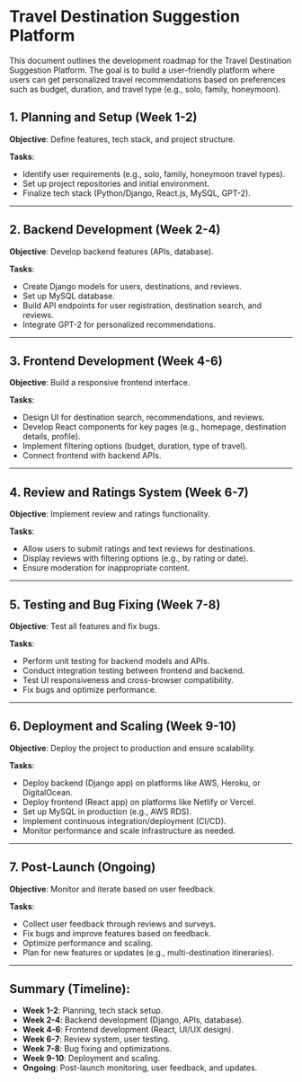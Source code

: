 # Travel Destination Suggestion Platform

This document outlines the development roadmap for the Travel Destination Suggestion Platform. The goal is to build a user-friendly platform where users can get personalized travel recommendations based on preferences such as budget, duration, and travel type (e.g., solo, family, honeymoon).

## 1. Planning and Setup (Week 1-2)

**Objective**: Define features, tech stack, and project structure.

**Tasks**:
- Identify user requirements (e.g., solo, family, honeymoon travel types).
- Set up project repositories and initial environment.
- Finalize tech stack (Python/Django, React.js, MySQL, GPT-2).

---

## 2. Backend Development (Week 2-4)

**Objective**: Develop backend features (APIs, database).

**Tasks**:
- Create Django models for users, destinations, and reviews.
- Set up MySQL database.
- Build API endpoints for user registration, destination search, and reviews.
- Integrate GPT-2 for personalized recommendations.

---

## 3. Frontend Development (Week 4-6)

**Objective**: Build a responsive frontend interface.

**Tasks**:
- Design UI for destination search, recommendations, and reviews.
- Develop React components for key pages (e.g., homepage, destination details, profile).
- Implement filtering options (budget, duration, type of travel).
- Connect frontend with backend APIs.

---

## 4. Review and Ratings System (Week 6-7)

**Objective**: Implement review and ratings functionality.

**Tasks**:
- Allow users to submit ratings and text reviews for destinations.
- Display reviews with filtering options (e.g., by rating or date).
- Ensure moderation for inappropriate content.

---

## 5. Testing and Bug Fixing (Week 7-8)

**Objective**: Test all features and fix bugs.

**Tasks**:
- Perform unit testing for backend models and APIs.
- Conduct integration testing between frontend and backend.
- Test UI responsiveness and cross-browser compatibility.
- Fix bugs and optimize performance.

---

## 6. Deployment and Scaling (Week 9-10)

**Objective**: Deploy the project to production and ensure scalability.

**Tasks**:
- Deploy backend (Django app) on platforms like AWS, Heroku, or DigitalOcean.
- Deploy frontend (React app) on platforms like Netlify or Vercel.
- Set up MySQL in production (e.g., AWS RDS).
- Implement continuous integration/deployment (CI/CD).
- Monitor performance and scale infrastructure as needed.

---

## 7. Post-Launch (Ongoing)

**Objective**: Monitor and iterate based on user feedback.

**Tasks**:
- Collect user feedback through reviews and surveys.
- Fix bugs and improve features based on feedback.
- Optimize performance and scaling.
- Plan for new features or updates (e.g., multi-destination itineraries).

---

## Summary (Timeline):

- **Week 1-2**: Planning, tech stack setup.
- **Week 2-4**: Backend development (Django, APIs, database).
- **Week 4-6**: Frontend development (React, UI/UX design).
- **Week 6-7**: Review system, user testing.
- **Week 7-8**: Bug fixing and optimizations.
- **Week 9-10**: Deployment and scaling.
- **Ongoing**: Post-launch monitoring, user feedback, and updates.
